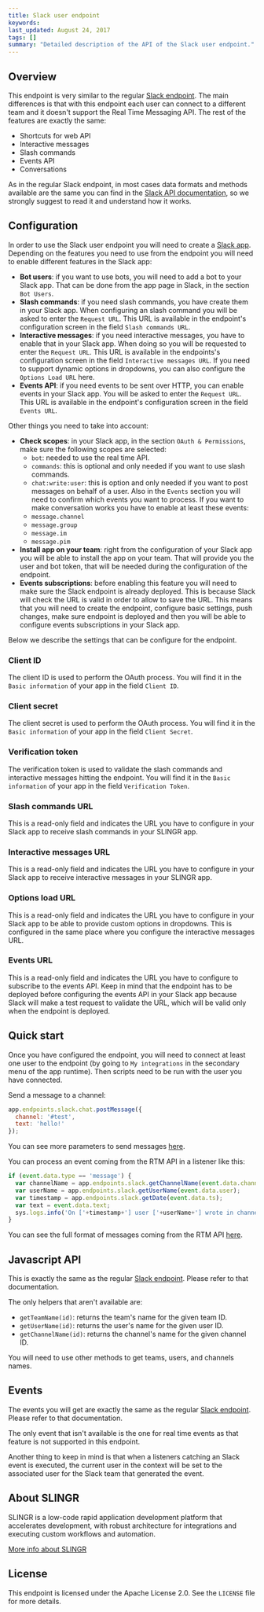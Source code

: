 ```yaml
---
title: Slack user endpoint
keywords: 
last_updated: August 24, 2017
tags: []
summary: "Detailed description of the API of the Slack user endpoint."
---
```


## Overview

This endpoint is very similar to the regular [Slack endpoint]({{site.baseurl}}/endpoints_slack.html). The main differences 
is that with this endpoint each user can connect to a different team and it doesn't support the Real Time Messaging API. 
The rest of the features are exactly the same:

- Shortcuts for web API
- Interactive messages
- Slash commands
- Events API
- Conversations

As in the regular Slack endpoint, in most cases data formats and methods available are the same you can find in the 
[Slack API documentation](https://api.slack.com), so we strongly suggest to read it and understand how it works.

## Configuration

In order to use the Slack user endpoint you will need to create a [Slack app](https://api.slack.com/slack-apps).
Depending on the features you need to use from the endpoint you will need to enable different
features in the Slack app:

- **Bot users**: if you want to use bots, you will need to add a bot to your Slack app. That can be
  done from the app page in Slack, in the section `Bot Users`.
- **Slash commands**: if you need slash commands, you have create them in your Slack app. When configuring
  an slash command you will be asked to enter the `Request URL`. This URL is available in the endpoint's
  configuration screen in the field `Slash commands URL`.
- **Interactive messages**: if you need interactive messages, you have to enable that in your Slack app. When
  doing so you will be requested to enter the `Request URL`. This URL is available in the endpoints's
  configuration screen in the field `Interactive messages URL`.
  If you need to support dynamic options in dropdowns, you can also configure the `Options Load URL` here.
- **Events API**: if you need events to be sent over HTTP, you can enable events in your Slack app. You will
  be asked to enter the `Request URL`. This URL is available in the endpoint's configuration screen in the
  field `Events URL`.
  
Other things you need to take into account:

- **Check scopes**: in your Slack app, in the section `OAuth & Permissions`, make sure the following scopes
  are selected:
  - `bot`: needed to use the real time API.
  - `commands`: this is optional and only needed if you want to use slash commands.
  - `chat:write:user`: this is option and only needed if you want to post messages on behalf of a user.
  Also in the `Events` section you will need to confirm which events you want to process. If you want to make
  conversation works you have to enable at least these events:
  - `message.channel`
  - `message.group`
  - `message.im`
  - `message.pim`
- **Install app on your team**: right from the configuration of your Slack app you will be able to install
  the app on your team. That will provide you the user and bot token, that will be needed during the
  configuration of the endpoint.
- **Events subscriptions**: before enabling this feature you will need to make sure the Slack endpoint is
  already deployed. This is because Slack will check the URL is valid in order to allow to save the URL.
  This means that you will need to create the endpoint, configure basic settings, push changes, make sure
  endpoint is deployed and then you will be able to configure events subscriptions in your Slack app.
  
Below we describe the settings that can be configure for the endpoint.  
  
### Client ID

The client ID is used to perform the OAuth process. You will find it in the `Basic information` of your app in the 
field `Client ID`.

### Client secret

The client secret is used to perform the OAuth process. You will find it in the `Basic information` of your app in the 
field `Client Secret`.

### Verification token

The verification token is used to validate the slash commands and interactive messages hitting the endpoint. You
will find it in the `Basic information` of your app in the field `Verification Token`.

### Slash commands URL

This is a read-only field and indicates the URL you have to configure in your Slack app to receive slash commands
in your SLINGR app.

### Interactive messages URL

This is a read-only field and indicates the URL you have to configure in your Slack app to receive interactive
messages in your SLINGR app.

### Options load URL

This is a read-only field and indicates the URL you have to configure in your Slack app to be able to provide
custom options in dropdowns. This is configured in the same place where you configure the interactive messages
URL.

### Events URL

This is a read-only field and indicates the URL you have to configure to subscribe to the events API. Keep in mind
that the endpoint has to be deployed before configuring the events API in your Slack app because Slack will make
a test request to validate the URL, which will be valid only when the endpoint is deployed.

## Quick start

Once you have configured the endpoint, you will need to connect at least one user to the endpoint (by going to
`My integrations` in the secondary menu of the app runtime). Then scripts need to be run with the user you have
connected.

Send a message to a channel:

```js
app.endpoints.slack.chat.postMessage({
  channel: '#test',
  text: 'hello!'
});
```

You can see more parameters to send messages [here](https://api.slack.com/methods/chat.postMessage).

You can process an event coming from the RTM API in a listener like this:

```js
if (event.data.type == 'message') {
  var channelName = app.endpoints.slack.getChannelName(event.data.channel);
  var userName = app.endpoints.slack.getUserName(event.data.user);
  var timestamp = app.endpoints.slack.getDate(event.data.ts);
  var text = event.data.text;
  sys.logs.info('On ['+timestamp+'] user ['+userName+'] wrote in channel ['+channelName+']: '+text);
}
```

You can see the full format of messages coming from the RTM API [here](https://api.slack.com/rtm).

## Javascript API

This is exactly the same as the regular [Slack endpoint]({{site.baseurl}}/endpoints_slack.html#javascript-api). Please
refer to that documentation.

The only helpers that aren't available are:

- `getTeamName(id)`: returns the team's name for the given team ID.
- `getUserName(id)`: returns the user's name for the given user ID.
- `getChannelName(id)`: returns the channel's name for the given channel ID.

You will need to use other methods to get teams, users, and channels names.

## Events

The events you will get are exactly the same as the regular [Slack endpoint]({{site.baseurl}}/endpoints_slack.html#javascript-api).
Please refer to that documentation.

The only event that isn't available is the one for real time events as that feature is not supported in this endpoint.

Another thing to keep in mind is that when a listeners catching an Slack event is executed, the current user in the
context will be set to the associated user for the Slack team that generated the event.

## About SLINGR

SLINGR is a low-code rapid application development platform that accelerates development, with robust architecture for integrations and executing custom workflows and automation.

[More info about SLINGR](https://slingr.io)

## License

This endpoint is licensed under the Apache License 2.0. See the `LICENSE` file for more details.


